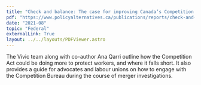 ```yaml
---
title: "Check and balance: The case for improving Canada’s Competition Act to protect workers"
pdf: "https://www.policyalternatives.ca/publications/reports/check-and-balance"
date: "2021-08"
topic: "Federal"
externalLink: True
layout: ../../layouts/PDFViewer.astro
---
```


The Vivic team along with co-author Ana Qarri outline how the Competition Act could
be doing more to protect workers, and where it falls short. It also provides a guide
for advocates and labour unions on how to engage with the Competition Bureau during
the course of merger investigations.

